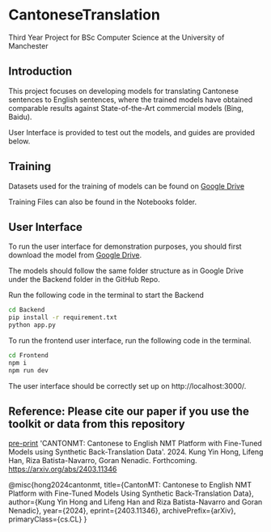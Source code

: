 # CantoneseTranslation
Third Year Project for BSc Computer Science at the University of Manchester

## Introduction
This project focuses on developing models for translating Cantonese sentences to English sentences, where the trained models have obtained comparable results against State-of-the-Art commercial models (Bing, Baidu).

User Interface is provided to test out the models, and guides are provided below.


## Training
Datasets used for the training of models can be found on [Google Drive](https://drive.google.com/drive/folders/1fPvprgaZib-3LwvoXO__MeSo3VMErsor?usp=drive_link)

Training Files can also be found in the Notebooks folder.

## User Interface
To run the user interface for demonstration purposes, you should first download the model from [Google Drive](https://drive.google.com/drive/folders/1S53nHDP8Sc9n378-WilFB-yFOeGguFCl).  

The models should follow the same folder structure as in Google Drive under the Backend folder in the GitHub Repo.

Run the following code in the terminal to start the Backend

```bash
cd Backend
pip install -r requirement.txt
python app.py
```

To run the frontend user interface, run the following code in the terminal.

```bash
cd Frontend
npm i
npm run dev
```
The user interface should be correctly set up on http://localhost:3000/.

## Reference: Please cite our paper if you use the toolkit or data from this repository
[pre-print](https://github.com/kenrickkung/CantoneseTranslation/blob/main/view-CantonMT_v1.pdf)
'CANTONMT: Cantonese to English NMT Platform with Fine-Tuned Models using Synthetic Back-Translation Data'. 2024. 
Kung Yin Hong, Lifeng Han, Riza Batista-Navarro, Goran Nenadic. Forthcoming. https://arxiv.org/abs/2403.11346 

@misc{hong2024cantonmt,
      title={CantonMT: Cantonese to English NMT Platform with Fine-Tuned Models Using Synthetic Back-Translation Data}, 
      author={Kung Yin Hong and Lifeng Han and Riza Batista-Navarro and Goran Nenadic},
      year={2024},
      eprint={2403.11346},
      archivePrefix={arXiv},
      primaryClass={cs.CL}
}



